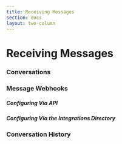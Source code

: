 ```yaml
---
title: Receiving Messages
section: docs
layout: two-column
---
```


# Receiving Messages

### Conversations

### Message Webhooks

##### Configuring Via API

##### Configuring Via the Integrations Directory

### Conversation History
